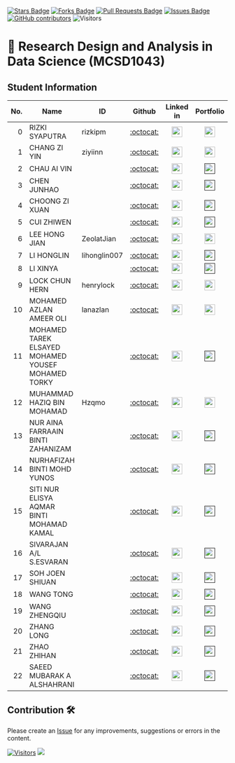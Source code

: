 <a href="https://github.com/drshahizan/research-design/stargazers"><img src="https://img.shields.io/github/stars/drshahizan/research-design" alt="Stars Badge"/></a>
<a href="https://github.com/drshahizan/research-design/network/members"><img src="https://img.shields.io/github/forks/drshahizan/research-design" alt="Forks Badge"/></a>
<a href="https://github.com/drshahizan/research-design/pulls"><img src="https://img.shields.io/github/issues-pr/drshahizan/research-design" alt="Pull Requests Badge"/></a>
<a href="https://github.com/drshahizan/research-design"><img src="https://img.shields.io/github/issues/drshahizan/research-design" alt="Issues Badge"/></a>
<a href="https://github.com/drshahizan/research-design/graphs/contributors"><img alt="GitHub contributors" src="https://img.shields.io/github/contributors/drshahizan/research-design?color=2b9348"></a>
![Visitors](https://api.visitorbadge.io/api/visitors?path=https%3A%2F%2Fgithub.com%2Fdrshahizan%2BDM&labelColor=%23d9e3f0&countColor=%23697689&style=flat)


# 🧪 Research Design and Analysis in Data Science (MCSD1043)

## Student Information

| No. | Name                                     | ID          | Github                         | Linked in | Portfolio |
|-----:|------------------------------------------|-------------|:--------------------------------:| :--------------------------------:|:--------------------------------:|
| 0  | RIZKI SYAPUTRA | rizkipm       | [:octocat:](https://github.com/rizkipm) | <a href="https://www.linkedin.com/in/rizki-syaputra-082b2a7b/"><img src="../../images/linkedin.png" width="24px" height="24px"></a>  | <a href="rizkipm"><img src="../../images/portfolio.png" width="24px" height="24px"></a> |
| 1   | CHANG ZI YIN                                     | ziyiinn         | [:octocat:](https://github.com/ziyiinn) | <a href="https://www.linkedin.com/in/chang-zi-yin/"><img src="../../images/linkedin.png" width="24px" height="24px"></a> | <a href="https://github.com/drshahizan/research-design/blob/main/24252/student/ziyiinn/README.md"><img src="../../images/portfolio.png" width="24px" height="24px"></a> |
| 2   | CHAU AI VIN                                      |          | [:octocat:](https://github.com/) | <a href="https://www.linkedin.com/in/"><img src="../../images/linkedin.png" width="24px" height="24px"></a> | <a href=""><img src="../../images/portfolio.png" width="24px" height="24px"></a> |
| 3   | CHEN JUNHAO                                     |          | [:octocat:](https://github.com/) | <a href="https://www.linkedin.com/in/"><img src="../../images/linkedin.png" width="24px" height="24px"></a> | <a href=""><img src="../../images/portfolio.png" width="24px" height="24px"></a> |
| 4   | CHOONG ZI XUAN                                   |          | [:octocat:](https://github.com/) | <a href="https://www.linkedin.com/in/"><img src="../../images/linkedin.png" width="24px" height="24px"></a> | <a href=""><img src="../../images/portfolio.png" width="24px" height="24px"></a> |
| 5   | CUI ZHIWEN                                      |          | [:octocat:](https://github.com/) | <a href="https://www.linkedin.com/in/"><img src="../../images/linkedin.png" width="24px" height="24px"></a> | <a href=""><img src="../../images/portfolio.png" width="24px" height="24px"></a> |
| 6   | LEE HONG JIAN                                   | ZeolatJian       | [:octocat:](https://github.com/) | <a href="https://www.linkedin.com/in/"><img src="../../images/linkedin.png" width="24px" height="24px"></a> | <a href="ZeolatJian"><img src="../../images/portfolio.png" width="24px" height="24px"></a> |
| 7   | LI HONGLIN                                      |lihonglin007          | [:octocat:](https://github.com//lihonglin007) | <a href="https://www.linkedin.com/in/yi-zhi-247152355/"><img src="../../images/linkedin.png" width="24px" height="24px"></a> | <a href=""><img src="../../images/portfolio.png" width="24px" height="24px"></a> |
| 8   | LI XINYA                                        |          | [:octocat:](https://github.com/) | <a href="https://www.linkedin.com/in/"><img src="../../images/linkedin.png" width="24px" height="24px"></a> | <a href=""><img src="../../images/portfolio.png" width="24px" height="24px"></a> |
| 9   | LOCK CHUN HERN                                  |henrylock | [:octocat:](https://github.com/henrylock) | <a href="https://www.linkedin.com/in/lock-chun-hern-868506260/"><img src="../../images/linkedin.png" width="24px" height="24px"></a> | <a href="henrylock"><img src="../../images/portfolio.png" width="24px" height="24px"></a> |
| 10  | MOHAMED AZLAN AMEER OLI                         |lanazlan| [:octocat:](https://github.com/lanazlan) | <a href="https://www.linkedin.com/in/mohamed-azlan-lan/"><img src="../../images/linkedin.png" width="24px" height="24px"></a> | <a href="lanazlan"><img src="../../images/portfolio.png" width="24px" height="24px"></a> |
| 11  | MOHAMED TAREK ELSAYED MOHAMED YOUSEF MOHAMED TORKY |      | [:octocat:](https://github.com/) | <a href="https://www.linkedin.com/in/"><img src="../../images/linkedin.png" width="24px" height="24px"></a> | <a href=""><img src="../../images/portfolio.png" width="24px" height="24px"></a> |
| 12  | MUHAMMAD HAZIQ BIN MOHAMAD                     |Hzqmo          | [:octocat:](https://github.com/Hzqmo) | <a href="https://www.linkedin.com/in/muhammad-haziq-bin-mohamad-235924213"><img src="../../images/linkedin.png" width="24px" height="24px"></a> | <a href="Hzqmo"><img src="../../images/portfolio.png" width="24px" height="24px"></a> |
| 13  | NUR AINA FARRAAIN BINTI ZAHANIZAM              |          | [:octocat:](https://github.com/) | <a href="https://www.linkedin.com/in/"><img src="../../images/linkedin.png" width="24px" height="24px"></a> | <a href=""><img src="../../images/portfolio.png" width="24px" height="24px"></a> |
| 14  | NURHAFIZAH BINTI MOHD YUNOS                    |          | [:octocat:](https://github.com/) | <a href="https://www.linkedin.com/in/"><img src="../../images/linkedin.png" width="24px" height="24px"></a> | <a href=""><img src="../../images/portfolio.png" width="24px" height="24px"></a> |
| 15  | SITI NUR ELISYA AQMAR BINTI MOHAMAD KAMAL      |          | [:octocat:](https://github.com/) | <a href="https://www.linkedin.com/in/"><img src="../../images/linkedin.png" width="24px" height="24px"></a> | <a href=""><img src="../../images/portfolio.png" width="24px" height="24px"></a> |
| 16  | SIVARAJAN A/L S.ESVARAN                        |          | [:octocat:](https://github.com/) | <a href="https://www.linkedin.com/in/"><img src="../../images/linkedin.png" width="24px" height="24px"></a> | <a href=""><img src="../../images/portfolio.png" width="24px" height="24px"></a> |
| 17  | SOH JOEN SHIUAN                                |          | [:octocat:](https://github.com/edwardjacksonmy) | <a href="https://www.linkedin.com/in/"><img src="../../images/linkedin.png" width="24px" height="24px"></a> | <a href=""><img src="../../images/portfolio.png" width="24px" height="24px"></a> |
| 18  | WANG TONG                                      |          | [:octocat:](https://github.com/) | <a href="https://www.linkedin.com/in/"><img src="../../images/linkedin.png" width="24px" height="24px"></a> | <a href=""><img src="../../images/portfolio.png" width="24px" height="24px"></a> |
| 19  | WANG ZHENGQIU                                  |          | [:octocat:](https://github.com/) | <a href="https://www.linkedin.com/in/"><img src="../../images/linkedin.png" width="24px" height="24px"></a> | <a href=""><img src="../../images/portfolio.png" width="24px" height="24px"></a> |
| 20  | ZHANG LONG                                     |          | [:octocat:](https://github.com/) | <a href="https://www.linkedin.com/in/"><img src="../../images/linkedin.png" width="24px" height="24px"></a> | <a href=""><img src="../../images/portfolio.png" width="24px" height="24px"></a> |
| 21  | ZHAO ZHIHAN                                    |          | [:octocat:](https://github.com/) | <a href="https://www.linkedin.com/in/"><img src="../../images/linkedin.png" width="24px" height="24px"></a> | <a href=""><img src="../../images/portfolio.png" width="24px" height="24px"></a> |
| 22  | SAEED MUBARAK A ALSHAHRANI                     |          | [:octocat:](https://github.com/) | <a href="https://www.linkedin.com/in/"><img src="../../images/linkedin.png" width="24px" height="24px"></a> | <a href=""><img src="../../images/portfolio.png" width="24px" height="24px"></a> |

## Contribution 🛠️
Please create an [Issue](https://github.com/drshahizan/research-design/issues) for any improvements, suggestions or errors in the content.



[![Visitors](https://api.visitorbadge.io/api/visitors?path=https%3A%2F%2Fgithub.com%2Fdrshahizan&labelColor=%23697689&countColor=%23555555&style=plastic)](https://visitorbadge.io/status?path=https%3A%2F%2Fgithub.com%2Fdrshahizan)
![](https://hit.yhype.me/github/profile?user_id=81284918)
